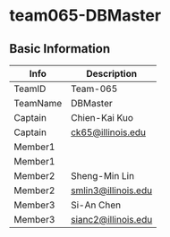 # team065-DBMaster

## Basic Information

|   Info      |        Description     |
| ----------- | ---------------------- |
| TeamID      |        Team-065        |
| TeamName    |        DBMaster        |
| Captain     |      Chien-Kai Kuo     |
| Captain     |   ck65@illinois.edu    |
| Member1     |                        |
| Member1     |                        |
| Member2     |      Sheng-Min Lin     |
| Member2     |  smlin3@illinois.edu   |
| Member3     |        Si-An Chen      |
| Member3     |   sianc2@illinois.edu  |
